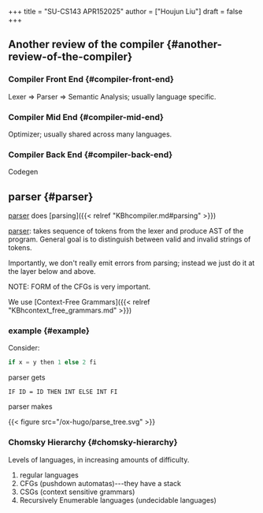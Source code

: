 +++
title = "SU-CS143 APR152025"
author = ["Houjun Liu"]
draft = false
+++

## Another review of the compiler {#another-review-of-the-compiler}


### Compiler Front End {#compiler-front-end}

Lexer =&gt; Parser =&gt; Semantic Analysis; usually language specific.


### Compiler Mid End {#compiler-mid-end}

Optimizer; usually shared across many languages.


### Compiler Back End {#compiler-back-end}

Codegen


## parser {#parser}

[parser](#parser) does [parsing]({{< relref "KBhcompiler.md#parsing" >}})

[parser](#parser): takes sequence of tokens from the lexer and produce AST of the program. General goal is to distinguish between valid and invalid strings of tokens.

Importantly, we don't really emit errors from parsing; instead we just do it at the layer below and above.

NOTE: FORM of the CFGs is very important.

We use [Context-Free Grammars]({{< relref "KBhcontext_free_grammars.md" >}})


### example {#example}

Consider:

```java
if x = y then 1 else 2 fi
```

parser gets

```nil
IF ID = ID THEN INT ELSE INT FI
```

parser makes

{{< figure src="/ox-hugo/parse_tree.svg" >}}


### Chomsky Hierarchy {#chomsky-hierarchy}

Levels of languages, in increasing amounts of difficulty.

1.  regular languages
2.  CFGs (pushdown automatas)---they have a stack
3.  CSGs (context sensitive grammars)
4.  Recursively Enumerable languages (undecidable languages)
